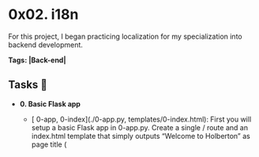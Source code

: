 #  0x02. i18n

For this project, I began practicing localization for my specialization into backend development.

**Tags: |Back-end|**

## Tasks :page_with_curl:


* **0. Basic Flask app**
  * [ 0-app, 0-index](./0-app.py, templates/0-index.html): First you will setup a basic Flask app in 0-app.py.
  Create a single / route and an index.html template that simply outputs
  “Welcome to Holberton” as page title (<title>) and “Hello world” as header (<h1>).


* **1. Basic Babel setup**
        * [1-fifo_cache](./1-fifo_cache.py): Install the Babel Flask extension:
        
        $ pip3 install flask_babel==2.0.0
        Then instantiate the Babel object in your app. Store it in a module-level variable named babel.
        
        In order to configure available languages in our app, you will create a Config class that has a LANGUAGES class attribute equal to ["en", "fr"].
        
        Use Config to set Babel’s default locale ("en") and timezone ("UTC").
        
        Use that class as config for your Flask app.


* **2. Get locale from request**
    * [2-lifo_cache.py](./2-lifo_cache.py):Create a get_locale function with the babel.localeselector decorator. Use request.accept_languages
    to determine the best match with our supported languages.



* **3. Parametrize templates**
  * [3-app](./3-app.py): Use the _ or gettext function to parametrize your templates.
  Use the message IDs home_title and home_header.


* **4. Force locale with URL parameter**
  * [4-app, 4-index](./4-app.py, templates/4-index.html): In this task, you will implement a way to force a particular locale by passing the locale=fr parameter to your app’s URLs.
  
  In your get_locale function, detect if the incoming request contains locale argument and ifs value is a supported locale, return it. If not or if the parameter is not present, resort to the previous default behavior.
  
  Now you should be able to test different translations by visiting http://127.0.0.1:5000?locale=[fr|en].
  
  Visiting http://127.0.0.1:5000/?locale=fr should display this level 1 heading:

  
  
* **5. Mock logging in**
    * [5-app, 5-index](./5-app.py, templates/5-index.html): Creating a user login system is outside the scope of this project. To emulate a similar behavior, copy the following user table in 5-app.py.
    
    users = {
        1: {"name": "Balou", "locale": "fr", "timezone": "Europe/Paris"},
        2: {"name": "Beyonce", "locale": "en", "timezone": "US/Central"},
        3: {"name": "Spock", "locale": "kg", "timezone": "Vulcan"},
        4: {"name": "Teletubby", "locale": None, "timezone": "Europe/London"},
    }
    This will mock a database user table. Logging in will be mocked by passing login_as URL parameter containing the user ID to log in as.
    
    Define a get_user function that returns a user dictionary or None if the ID cannot be found or if login_as was not passed.
    
    Define a before_request function and use the app.before_request decorator to make it be executed before all other functions. before_request should use get_user to find a user if any, and set it as a global on flask.g.user.
    
    In your HTML template, if a user is logged in, in a paragraph tag, display a welcome message otherwise display a default message as shown in the table below.
 
    
  * **6. Use user locale**
        * [6-app, 6-index](./6-app.py, templates/6-index.html): Change your get_locale function to use a user’s preferred local if it is supported.
        
        The order of priority should be
        
        Locale from URL parameters
        Locale from user settings
        Locale from request header
        Default locale
        Test by logging in as different users
                  
                  
* **7. Infer appropriate time zone**
      * [7-app, 7-index](./7-app.py, templates/7-index.html): Define a get_timezone function and use the babel.timezoneselector decorator.
      
      The logic should be the same as get_locale:
      
      Find timezone parameter in URL parameters
      Find time zone from user settings
      Default to UTC
      Before returning a URL-provided or user time zone, you must validate that it is a valid time zone.
      To that, use pytz.timezone and catch the pytz.exceptions.UnknownTimeZoneError exception.